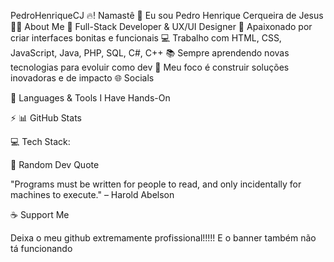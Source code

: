 PedroHenriqueCJ 🔥! Namastê 🙏 Eu sou Pedro Henrique Cerqueira de Jesus 👨‍💻 About Me 🚀 Full-Stack Developer & UX/UI Designer 🎨 Apaixonado por criar interfaces bonitas e funcionais 💻 Trabalho com HTML, CSS, JavaScript, Java, PHP, SQL, C#, C++ 📚 Sempre aprendendo novas tecnologias para evoluir como dev 🎯 Meu foco é construir soluções inovadoras e de impacto 🌐 Socials 



📑 Languages & Tools I Have Hands-On 

⚡ 📊 GitHub Stats 

💻 Tech Stack: 
















📌 Random Dev Quote 

"Programs must be written for people to read, and only incidentally for machines to execute." – Harold Abelson

☕ Support Me 

Deixa o meu github extremamente profissional!!!!! E o banner também não tá funcionando

